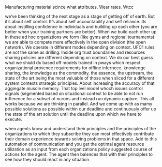 Manufacturing material scince what attributes. Wear rates. Wtcc 

we’ve been thinking of the next stage as a stage of getting off of earth. But it’s about self control. It’s about self accountability and self reliance. Its about instilling confidence in individuals and building up each other (you are better when your training partners are better). When we build each other up in these ad hoc organiztions we form (like gyms and regional tournaments) we are able to compete more effectively in the open division (the open network). We operate in different modes depending on context. UFC1 rules are not the same as drilling. Inside org trust boundaries and resources sharing policies are different depending on context. We do our best guess what we shiuld do based off models trained in pways which respect organizational provence requirements for offline infernece. knowledge sharing, the knowledge as the commodity, the essence, the upstream, the state of the art being the most valuable of those when sliced for a different system contexts strategic principles. About increasing the accuracy of that aggregate muscle memory. That top lvel model whoch issues control signals (segmented based on situational context to be able to not run infference for a subset of nurons and instead run dynamic capture. This all works because we are thinking in parallel. And we come up with as mamy possible solutions as possible within our deadline and continuously offer up the state of the art solution until the deadline upon which we have to execute.

when agents know and understand their principles and the principles of the  organizations to which they subscribe they can most effectively contribute their domain experience towards solving problems in that space. Add to this automation of communication and you get the optimal agent resource utilization as an input from each organizations policy suggested course of actions for the agent. The agent then balences that with their principles to see how they should react in any situation